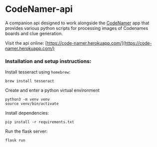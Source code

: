 # CodeNamer-api

A companion api designed to work alongside the [CodeNamer](https://github.com/ethansaxenian/CodeNamer) app that provides
various python scripts for processing images of Codenames boards and clue generation.

Visit the api online: [https://code-namer.herokuapp.com/](https://code-namer.herokuapp.com/)

### Installation and setup instructions:

Install tesseract using `homebrew`:
```
brew install tesseract
```

Create and enter a python virtual environment
```
python3 -m venv venv
source venv/bin/activate
```

Install dependencies:
```
pip install -r requirements.txt
```

Run the flask server:
```
flask run
```

